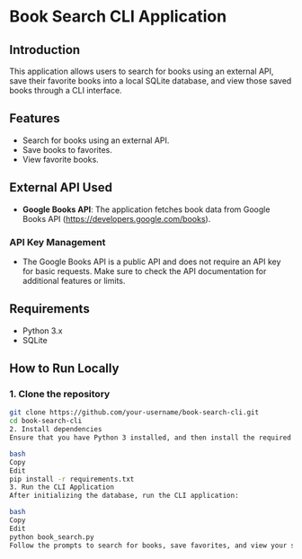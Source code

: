 # Book Search CLI Application

## Introduction
This application allows users to search for books using an external API, save their favorite books into a local SQLite database, and view those saved books through a CLI interface.

## Features
- Search for books using an external API.
- Save books to favorites.
- View favorite books.

## External API Used
- **Google Books API**: The application fetches book data from Google Books API (https://developers.google.com/books).

### API Key Management
- The Google Books API is a public API and does not require an API key for basic requests. Make sure to check the API documentation for additional features or limits.

## Requirements
- Python 3.x
- SQLite
  
## How to Run Locally

### 1. Clone the repository

```bash
git clone https://github.com/your-username/book-search-cli.git
cd book-search-cli
2. Install dependencies
Ensure that you have Python 3 installed, and then install the required packages:

bash
Copy
Edit
pip install -r requirements.txt
3. Run the CLI Application
After initializing the database, run the CLI application:

bash
Copy
Edit
python book_search.py
Follow the prompts to search for books, save favorites, and view your saved books.                                                                                                                                                 
